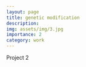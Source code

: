 ```yaml
---
layout: page
title: genetic modification
description: 
img: assets/img/3.jpg
importance: 2
category: work
---
```


Project 2